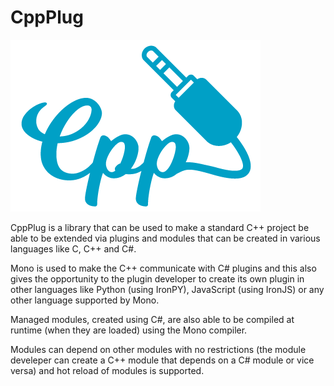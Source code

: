 # CppPlug

![CppPlug](https://github.com/zillemarco/CppPlug/blob/master/logo/CppPlug.gif?raw=true)

CppPlug is a library that can be used to make a standard C++ project be able to be extended via plugins and modules that can be created in various languages like C, C++ and C#.

Mono is used to make the C++ communicate with C# plugins and this also gives the opportunity to the plugin developer to create its own plugin in other languages like Python (using IronPY), JavaScript (using IronJS) or any other language supported by Mono.

Managed modules, created using C#, are also able to be compiled at runtime (when they are loaded) using the Mono compiler.

Modules can depend on other modules with no restrictions (the module develeper can create a C++ module that depends on a C# module or vice versa) and hot reload of modules is supported.
